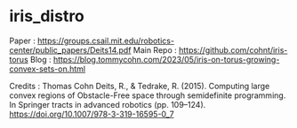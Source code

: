 # iris_distro

Paper : https://groups.csail.mit.edu/robotics-center/public_papers/Deits14.pdf
Main Repo : https://github.com/cohnt/iris-torus
Blog : https://blog.tommycohn.com/2023/05/iris-on-torus-growing-convex-sets-on.html

Credits : 
Thomas Cohn
Deits, R., & Tedrake, R. (2015). Computing large convex regions of Obstacle-Free space through semidefinite programming. In Springer tracts in advanced robotics (pp. 109–124). https://doi.org/10.1007/978-3-319-16595-0_7
